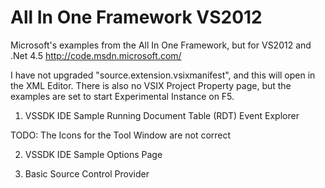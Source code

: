 All In One Framework VS2012
===========================

Microsoft's examples from the All In One Framework, but for VS2012 and .Net 4.5
http://code.msdn.microsoft.com/

I have not upgraded "source.extension.vsixmanifest", and this will open in the XML Editor.
There is also no VSIX Project Property page, but the examples are set to start Experimental Instance on F5.

1. VSSDK IDE Sample Running Document Table (RDT) Event Explorer

TODO: The Icons for the Tool Window are not correct

2. VSSDK IDE Sample Options Page

3. Basic Source Control Provider

